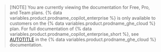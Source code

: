 > [!NOTE] You are currently viewing the documentation for Free, Pro, and Team plans. {% data variables.product.prodname_copilot_enterprise %} is only available to customers on the {% data variables.product.prodname_ghe_cloud %} plan. For full documentation of {% data variables.product.prodname_copilot_enterprise_short %}, see [AUTOTITLE](/enterprise-cloud@latest/copilot/github-copilot-enterprise) in the {% data variables.product.prodname_ghe_cloud %} documentation.
